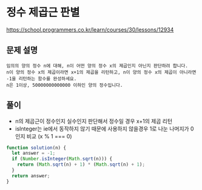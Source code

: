 # 정수 제곱근 판별

https://school.programmers.co.kr/learn/courses/30/lessons/12934

## 문제 설명

```
임의의 양의 정수 n에 대해, n이 어떤 양의 정수 x의 제곱인지 아닌지 판단하려 합니다.
n이 양의 정수 x의 제곱이라면 x+1의 제곱을 리턴하고, n이 양의 정수 x의 제곱이 아니라면 -1을 리턴하는 함수를 완성하세요.
n은 1이상, 50000000000000 이하인 양의 정수입니다.
```

## 풀이

- n의 제곱근이 정수인지 실수인지 판단해서 정수일 경우 x+1의 제곱 리턴
- isInteger는 ie에서 동작하지 않기 때문에 사용하지 않을경우 1로 나눈 나머지가 0인지 비교 (x % 1 === 0)

```javascript
function solution(n) {
  let answer = -1;
  if (Number.isInteger(Math.sqrt(n))) {
    return (Math.sqrt(n) + 1) * (Math.sqrt(n) + 1);
  }
  return answer;
}
```

